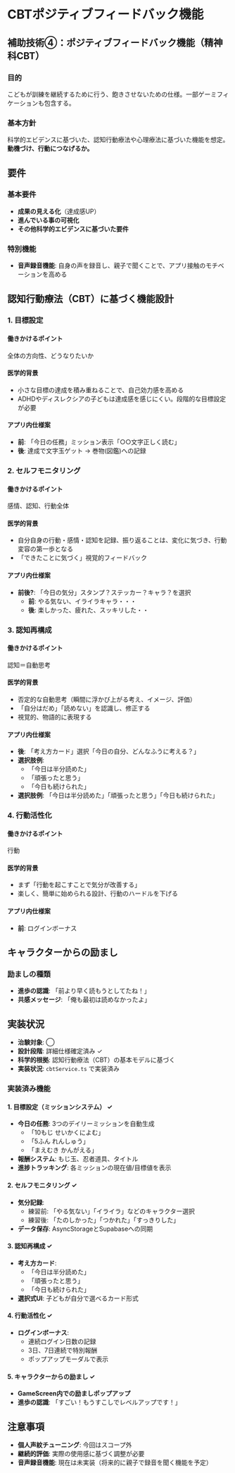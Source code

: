 # CBTポジティブフィードバック機能

## 補助技術④：ポジティブフィードバック機能（精神科CBT）

### 目的
こどもが訓練を継続するために行う、飽きさせないための仕様。一部ゲーミフィケーションも包含する。

### 基本方針
科学的エビデンスに基づいた、認知行動療法や心理療法に基づいた機能を想定。
**動機づけ、行動につなげるか。**

## 要件

### 基本要件
- **成果の見える化**（達成感UP）
- **進んでいる事の可視化**
- **その他科学的エビデンスに基づいた要件**

### 特別機能
- **音声録音機能**: 自身の声を録音し、親子で聞くことで、アプリ接触のモチベーションを高める

## 認知行動療法（CBT）に基づく機能設計

### 1. 目標設定

#### 働きかけるポイント
全体の方向性、どうなりたいか

#### 医学的背景
- 小さな目標の達成を積み重ねることで、自己効力感を高める
- ADHDやディスレクシアの子どもは達成感を感じにくい。段階的な目標設定が必要

#### アプリ内仕様案
- **前**: 「今日の任務」ミッション表示「○○文字正しく読む」
- **後**: 達成で文字玉ゲット → 巻物(図鑑)への記録

### 2. セルフモニタリング

#### 働きかけるポイント
感情、認知、行動全体

#### 医学的背景
- 自分自身の行動・感情・認知を記録、振り返ることは、変化に気づき、行動変容の第一歩となる
- 「できたことに気づく」視覚的フィードバック

#### アプリ内仕様案
- **前後?**: 「今日の気分」スタンプ？ステッカー？キャラ？を選択
  - **前**: やる気ない、イライラキャラ・・・
  - **後**: 楽しかった、疲れた、スッキリした・・

### 3. 認知再構成

#### 働きかけるポイント
認知＝自動思考

#### 医学的背景
- 否定的な自動思考（瞬間に浮かび上がる考え、イメージ、評価）
- 「自分はだめ」「読めない」を認識し、修正する
- 視覚的、物語的に表現する

#### アプリ内仕様案
- **後**: 「考え方カード」選択「今日の自分、どんなふうに考える？」
- **選択肢例**:
  - 「今日は半分読めた」
  - 「頑張ったと思う」  
  - 「今日も続けられた」
- **選択肢例**: 「今日は半分読めた」「頑張ったと思う」「今日も続けられた」

### 4. 行動活性化

#### 働きかけるポイント
行動

#### 医学的背景
- まず「行動を起こすことで気分が改善する」
- 楽しく、簡単に始められる設計、行動のハードルを下げる

#### アプリ内仕様案
- **前**: ログインボーナス

## キャラクターからの励まし

### 励ましの種類
- **進歩の認識**: 「前より早く読もうとしてたね！」
- **共感メッセージ**: 「俺も最初は読めなかったよ」

## 実装状況
- **治験対象**: ◯
- **設計段階**: 詳細仕様確定済み ✓
- **科学的根拠**: 認知行動療法（CBT）の基本モデルに基づく
- **実装状況**: `cbtService.ts` で実装済み

### 実装済み機能

#### 1. 目標設定（ミッションシステム） ✓
- **今日の任務**: 3つのデイリーミッションを自動生成
  - 「10もじ せいかくによむ」
  - 「5ふん れんしゅう」
  - 「まえむき かんがえる」
- **報酬システム**: もじ玉、忍者道具、タイトル
- **進捗トラッキング**: 各ミッションの現在値/目標値を表示

#### 2. セルフモニタリング ✓
- **気分記録**: 
  - 練習前: 「やる気ない」「イライラ」などのキャラクター選択
  - 練習後: 「たのしかった」「つかれた」「すっきりした」
- **データ保存**: AsyncStorageとSupabaseへの同期

#### 3. 認知再構成 ✓
- **考え方カード**: 
  - 「今日は半分読めた」
  - 「頑張ったと思う」
  - 「今日も続けられた」
- **選択式UI**: 子どもが自分で選べるカード形式

#### 4. 行動活性化 ✓
- **ログインボーナス**: 
  - 連続ログイン日数の記録
  - 3日、7日連続で特別報酬
  - ポップアップモーダルで表示

#### 5. キャラクターからの励まし ✓
- **GameScreen内での励ましポップアップ**
- **進歩の認識**: 「すごい！もうすこしでレベルアップです！」

## 注意事項
- **個人声紋チューニング**: 今回はスコープ外
- **継続的評価**: 実際の使用感に基づく調整が必要
- **音声録音機能**: 現在は未実装（将来的に親子で録音を聞く機能を予定）
